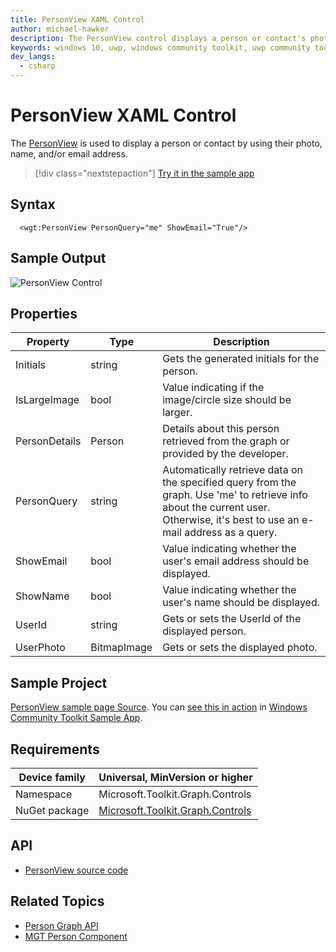 ```yaml
---
title: PersonView XAML Control
author: michael-hawker
description: The PersonView control displays a person or contact's photo, name, and/or email address.
keywords: windows 10, uwp, windows community toolkit, uwp community toolkit, uwp toolkit, personview, person, user, contact, graph
dev_langs:
  - csharp
---
```


# PersonView XAML Control

The [PersonView](https://docs.microsoft.com/dotnet/api/microsoft.toolkit.graph.controls.personview) is used to display a person or contact by using their photo, name, and/or email address.

> [!div class="nextstepaction"]
> [Try it in the sample app](uwpct://controls?sample=PersonView)

## Syntax

```xaml
  <wgt:PersonView PersonQuery="me" ShowEmail="True"/>
```

## Sample Output

![PersonView Control](../../resources/images/Graph/Controls/PersonView.png)

## Properties

| Property | Type | Description |
| -- | -- | -- |
| Initials | string | Gets the generated initials for the person. |
| IsLargeImage | bool | Value indicating if the image/circle size should be larger. |
| PersonDetails | Person | Details about this person retrieved from the graph or provided by the developer. |
| PersonQuery | string | Automatically retrieve data on the specified query from the graph.  Use 'me' to retrieve info about the current user.  Otherwise, it's best to use an e-mail address as a query. |
| ShowEmail | bool | Value indicating whether the user's email address should be displayed. |
| ShowName | bool | Value indicating whether the user's name should be displayed. |
| UserId | string | Gets or sets the UserId of the displayed person. |
| UserPhoto | BitmapImage | Gets or sets the displayed photo. |

## Sample Project

[PersonView sample page Source](https://github.com/Microsoft/WindowsCommunityToolkit//tree/master/Microsoft.Toolkit.Uwp.SampleApp/SamplePages/PersonView). You can [see this in action](uwpct://Controls?sample=PersonView) in [Windows Community Toolkit Sample App](https://aka.ms/uwptoolkitapp).

## Requirements

| Device family | Universal, MinVersion or higher |
| -- | -- |
| Namespace | Microsoft.Toolkit.Graph.Controls |
| NuGet package | [Microsoft.Toolkit.Graph.Controls](https://www.nuget.org/packages/Microsoft.Toolkit.Graph.Controls) |

## API

* [PersonView source code](https://github.com/windows-toolkit/Graph-Controls/tree/master/Microsoft.Toolkit.Graph.Controls/Controls/PersonView)

## Related Topics

* [Person Graph API](https://docs.microsoft.com/graph/api/resources/person?view=graph-rest-beta)
* [MGT Person Component](https://docs.microsoft.com/graph/toolkit/components/person)
